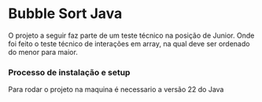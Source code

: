 <h1>Bubble Sort Java</h1>

<p>
    O projeto a seguir faz parte de um teste técnico na posição de Junior.
Onde foi feito o teste técnico de interações em array, na qual deve ser ordenado do menor para maior.
</p>

<h3>Processo de instalação e setup</h3>
<p>
    Para rodar o projeto na maquina é necessario a versão 22 do Java
</p>